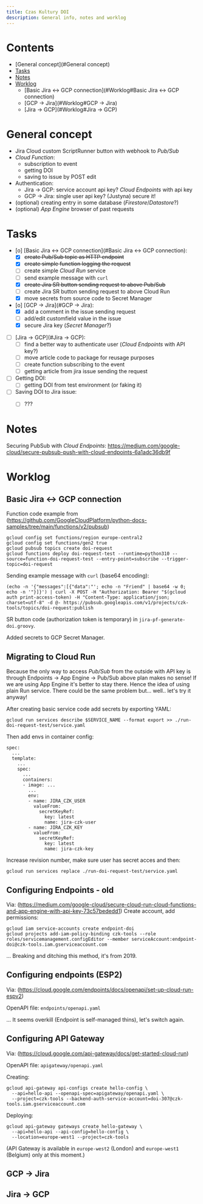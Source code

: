 ```yaml
---
title: Czas Kultury DOI
description: General info, notes and worklog
---
```


# Contents

- [General concept](#General concept)
- [Tasks](#Tasks)
- [Notes](#Notes)
- [Worklog](#Worklog)
  - [Basic Jira <-> GCP connection](#Worklog#Basic Jira <-> GCP connection)
  - [GCP -> Jira](#Worklog#GCP -> Jira)
  - [Jira -> GCP](#Worklog#Jira -> GCP)

# General concept

* Jira Cloud custom ScriptRunner button with webhook to *Pub/Sub*
* *Cloud Function*:
	* subscription to event
	* getting DOI
	* saving to issue by POST edit
* Authentication:
	* Jira -> GCP: service account api key? *Cloud Endpoints* with api key
	* GCP -> Jira: single user api key? (Justyna) secure it!
* (optional) creating entry in some database (*Firestore*/*Datastore*?)
* (optional) *App Engine* browser of past requests


# Tasks

- [o] [Basic Jira <-> GCP connection](#Basic Jira <-> GCP connection):
	- [X] ~~create Pub/Sub topic as HTTP endpoint~~
	- [X] ~~create simple function logging the request~~
	- [ ] create simple *Cloud Run* service
	- [ ] send example message with `curl`
	- [X] ~~create Jira SR button sending request to above Pub/Sub~~
	- [ ] create Jira SR button sending request to above Cloud Run
	- [X] move secrets from source code to Secret Manager

- [o] [GCP -> Jira](#GCP -> Jira):
	- [X] add a comment in the issue sending request
	- [ ] add/edit customfield value in the issue
	- [X] secure Jira key (*Secret Manager*?)

- [ ] [Jira -> GCP](#Jira -> GCP):
	- [ ] find a better way to authenticate user (*Cloud Endpoints* with API key?)
	- [ ] move article code to package for reusage purposes
	- [ ] create function subscribing to the event
	- [ ] getting article from jira issue sending the request

- [ ] Getting DOI:
	- [ ] getting DOI from test environment (or faking it)

- [ ] Saving DOI to Jira issue:
	- [ ] ???


# Notes
Securing PubSub with *Cloud Endpoints*: https://medium.com/google-cloud/secure-pubsub-push-with-cloud-endpoints-6a1adc36db9f


# Worklog
## Basic Jira <-> GCP connection
Function code example from (https://github.com/GoogleCloudPlatform/python-docs-samples/tree/main/functions/v2/pubsub)
```
gcloud config set functions/region europe-central2
gcloud config set functions/gen2 true
gcloud pubsub topics create doi-request
gcloud functions deploy doi-request-test --runtime=python310 --source=function-doi-request-test --entry-point=subscribe --trigger-topic=doi-request
```

Sending example message with `curl` (base64 encoding):
```
(echo -n '{"messages":[{"data":"'; echo -n "Friend" | base64 -w 0; echo -n '"}]}') | curl -X POST -H "Authorization: Bearer "$(gcloud auth print-access-token) -H "Content-Type: application/json; charset=utf-8" -d @- https://pubsub.googleapis.com/v1/projects/czk-tools/topics/doi-request:publish
```

SR button code (authorization token is temporary) in `jira-pf-generate-doi.groovy`.

Added secrets to GCP Secret Manager.

## Migrating to Cloud Run
Because the only way to access *Pub/Sub* from the outside with API key is through Endpoints -> App Engine -> Pub/Sub above plan makes no sense! If we are using App Engine it's better to stay there. Hence the idea of using plain Run service. There could be the same problem but... well.. let's try it anyway!

After creating basic service code add secrets by exporting YAML:
```
gcloud run services describe $SERVICE_NAME --format export >> ./run-doi-request-test/service.yaml
```

Then add envs in container config:
```
spec:
  ...
  template:
    ...
    spec:
      ...
      containers:
      - image: ...
        ...
        env:
        - name: JIRA_CZK_USER
          valueFrom:
            secretKeyRef:
              key: latest
              name: jira-czk-user
        - name: JIRA_CZK_KEY
          valueFrom:
            secretKeyRef:
              key: latest
              name: jira-czk-key
```

Increase revision number, make sure user has secret acces and then:
```
gcloud run services replace ./run-doi-request-test/service.yaml
```

## Configuring Endpoints - old
Via: (https://medium.com/google-cloud/secure-cloud-run-cloud-functions-and-app-engine-with-api-key-73c57bededd1)
Create account, add permissions:
```
gcloud iam service-accounts create endpoint-doi
gcloud projects add-iam-policy-binding czk-tools --role roles/servicemanagement.configEditor --member serviceAccount:endpoint-doi@czk-tools.iam.gserviceaccount.com
```
... Breaking and ditching this method, it's from 2019.


## Configuring endpoints (ESP2)
Via: (https://cloud.google.com/endpoints/docs/openapi/set-up-cloud-run-espv2)

OpenAPI file: `endpoints/openapi.yaml`

... It seems overkill (Endpoint is self-managed thins), let's switch again.


## Configuring API Gateway
Via: (https://cloud.google.com/api-gateway/docs/get-started-cloud-run)

OpenAPI file: `apigateway/openapi.yaml`

Creating:
```
gcloud api-gateway api-configs create hello-config \
  --api=hello-api --openapi-spec=apigateway/openapi.yaml \
  --project=czk-tools --backend-auth-service-account=doi-307@czk-tools.iam.gserviceaccount.com
```

Deploying:
```
gcloud api-gateway gateways create hello-gateway \
  --api=hello-api --api-config=hello-config \
  --location=europe-west1 --project=czk-tools
```
(API Gateway is available in `europe-west2` (London) and `europe-west1` (Belgium) only at this moment.)

## GCP -> Jira

## Jira -> GCP
